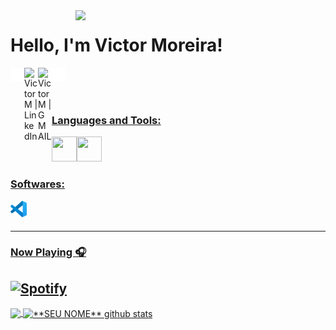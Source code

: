 <img src="https://raw.githubusercontent.com/MicaelliMedeiros/micaellimedeiros/master/image/computer-illustration.png" min-width="400px" max-width="400px" width="400px" align="right">

<h1 align="left">Hello, I'm Victor Moreira!</h1>

<a href="https://instagram.com/_.aakarsh._" target="_blank"><img align="left" alt="Victor M | Instagram" width="22px" src="https://github.com/Aakarsh-B/trying-repos/blob/master/insta.svg" />
<a href="https://linkedin.com/in/aakarshb" target="_blank"><img align="left" alt="Victor M | LinkedIn" width="22px" src="https://cdn.jsdelivr.net/gh/devicons/devicon/icons/linkedin/linkedin-original.svg" />
<a href="https://linkedin.com/in/aakarshb" target="_blank"><img align="left" alt="Victor M | GMAIL" width="22px" src="https://cdn.jsdelivr.net/gh/devicons/devicon/icons/google/google-original.svg" />
<a href="https://linkedin.com/in/aakarshb" target="_blank"><img align="left" alt="Victor M | GMAIL" width="22px" src="https://github.com/Aakarsh-B/trying-repos/blob/master/github.svg" />

<br />
<br />
<br />

### Languages and Tools:

<img src="https://cdn.jsdelivr.net/gh/devicons/devicon/icons/java/java-original-wordmark.svg" width="40" height="40"/><img src="https://cdn.jsdelivr.net/gh/devicons/devicon/icons/lua/lua-original-wordmark.svg" width="40" height="40" />


### Softwares:

<img align="left" alt="Visual Studio Code" width="26px" src="https://raw.githubusercontent.com/github/explore/80688e429a7d4ef2fca1e82350fe8e3517d3494d/topics/visual-studio-code/visual-studio-code.png" />


<br />
<br />

---



### Now Playing 🎧

[![Spotify](https://github-readme-remake.vercel.app/api/spotify)]()
<br/>
---

<a href="https://github.com/victormoreiraofc">
  <img align="center" src="https://github-readme-stats.vercel.app/api/top-langs/?username=victormoreiraofc&theme=dracula&hide_langs_below=1" />
</a>

<a href="https://github.com/victormoreiraofc">
 <img align="center" src="https://github-readme-stats.vercel.app/api?username=victormoreiraofc&show_icons=true&theme=dracula&line_height=27" alt="**SEU NOME** github stats"/>
</a>
